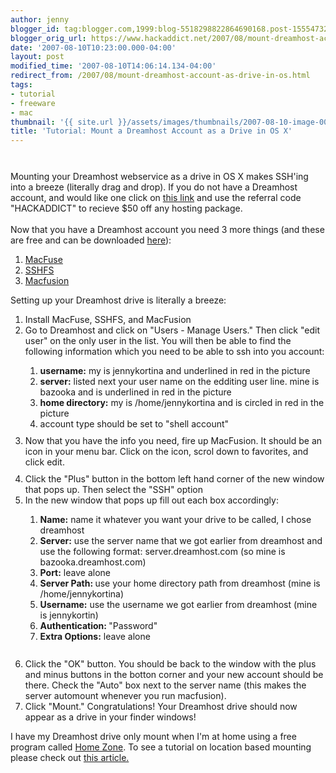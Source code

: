 ```yaml
---
author: jenny
blogger_id: tag:blogger.com,1999:blog-5518298822864690168.post-1555473201897978726
blogger_orig_url: https://www.hackaddict.net/2007/08/mount-dreamhost-account-as-drive-in-os.html
date: '2007-08-10T10:23:00.000-04:00'
layout: post
modified_time: '2007-08-10T14:06:14.134-04:00'
redirect_from: /2007/08/mount-dreamhost-account-as-drive-in-os.html
tags:
- tutorial
- freeware
- mac
thumbnail: '{{ site.url }}/assets/images/thumbnails/2007-08-10-image-0000.jpg'
title: 'Tutorial: Mount a Dreamhost Account as a Drive in OS X'
---
```


<img alt="" border="0" id="BLOGGER_PHOTO_ID_5096479279037235330" src="{{ site.url }}/assets/images/posts/2007-08-10-image-0000.jpg" style="margin: 0px auto 10px; display: block; text-align: center; "/><br/>Mounting your Dreamhost webservice as a drive in OS X makes SSH'ing into a breeze (literally drag and drop).  If you do not have a Dreamhost account, and would like one click on <a href="http://www.dreamhost.com/">this link</a> and use the referral code "HACKADDICT" to recieve $50 off any hosting package.<br/><br/>Now that you have a Dreamhost account you need 3 more things (and these are free and can be downloaded <a href="http://code.google.com/p/macfuse/">here</a>):<ol><li><a href="http://code.google.com/p/macfuse/">MacFuse</a></li><li><a href="http://code.google.com/p/macfuse/">SSHFS</a></li><li><a href="http://www.sccs.swarthmore.edu/users/08/mgorbach/MacFusionWeb/">Macfusion</a></li></ol>Setting up your Dreamhost drive is literally a breeze:<br/><ol><li>Install MacFuse, SSHFS, and MacFusion</li><li>Go to Dreamhost and click on "Users - Manage Users." Then click "edit user" on the only user in the list.  You will then be able to find the following information which you need to be able to ssh into you account:</li><ol><li><span style="font-weight: bold;">username:</span> my is jennykortina and underlined in red in the picture</li><li><span style="font-weight: bold;">server:</span> listed next your user name on the edditing user line.  mine is bazooka and is underlined in red in the picture<br/></li><li><span style="font-weight: bold;">home directory:</span> my is /home/jennykortina and is circled in red in the picture<br/></li><li>account type should be set to "shell account"<img alt="" border="0" id="BLOGGER_PHOTO_ID_5096478866720374882" src="{{ site.url }}/assets/images/posts/2007-08-10-image-0001.jpg" style="margin: 0px auto 10px; display: block; text-align: center; "/></li></ol><li>Now that you have the info you need, fire up MacFusion.  It should be an icon in your menu bar.  Click on the icon, scrol down to favorites, and click edit.<img alt="" border="0" id="BLOGGER_PHOTO_ID_5097064519870922898" src="{{ site.url }}/assets/images/posts/2007-08-10-image-0002.jpg" style="margin: 0px auto 10px; display: block; text-align: center; "/></li><li>Click the "Plus" button in the bottom left hand corner of the new window that pops up.  Then select the "SSH" option</li><li>In the new window that pops up fill out each box accordingly:</li><ol><li><span style="font-weight: bold;">Name:</span> name it whatever you want your drive to be called, I chose dreamhost</li><li><span style="font-weight: bold;">Server:</span> use the server name that we got earlier from dreamhost and use the following format: server.dreamhost.com (so mine is bazooka.dreamhost.com)</li><li><span style="font-weight: bold;">Port:</span> leave alone</li><li><span style="font-weight: bold;">Server Path: </span>use your home directory path from dreamhost (mine is /home/jennykortina)</li><li><span style="font-weight: bold;">Username:</span> use the username we got earlier from dreamhost (mine is jennykortin)</li><li><span style="font-weight: bold;">Authentication: </span>"Password"</li><li><span style="font-weight: bold;">Extra Options:</span> leave alone<br/><img alt="" border="0" id="BLOGGER_PHOTO_ID_5097071039631278242" src="{{ site.url }}/assets/images/posts/2007-08-10-image-0003.jpg" style="margin: 0px auto 10px; display: block; text-align: center; "/><br/></li></ol><li>Click the "OK" button.  You should be back to the window with the plus and minus buttons in the botton corner and your new account should be there.  Check the "Auto" box next to the server name (this makes the server automount whenever you run macfusion).</li><li>Click "Mount."  Congratulations! Your Dreamhost drive should now appear as a drive in your finder windows!</li></ol>I have my Dreamhost drive only mount when I'm at home using a free program called <a href="http://metaquark.de/homezone/">Home Zone</a>.  To see a tutorial on location based mounting please check out <a href="http://hackaddict.blogspot.com/2007/06/tutorial-automount-samba-drive-when-at.html">this article.</a><a href="http://hackaddict.blogspot.com/2007/06/tutorial-automount-samba-drive-when-at.html"><br/></a>